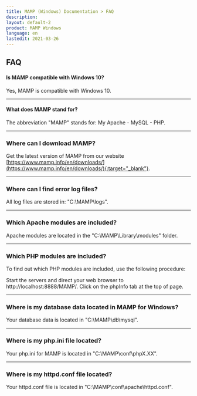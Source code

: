 ```yaml
---
title: MAMP (Windows) Documentation > FAQ
description: 
layout: default-2
product: MAMP Windows
language: en
lastedit: 2021-03-26
---
```


## FAQ

#### Is MAMP compatible with Windows 10?

Yes, MAMP is compatible with Windows 10.

---

#### What does MAMP stand for?

The abbreviation "MAMP" stands for: My Apache - MySQL - PHP.

---

### Where can I download MAMP?

Get the latest version of MAMP from our website [https://www.mamp.info/en/downloads/](https://www.mamp.info/en/downloads/){:target="_blank"}.

---

### Where can I find error log files?

All log files are stored in: "C:\MAMP\logs".

---

### Which Apache modules are included?

Apache modules are located in the "C:\MAMP\Library\modules" folder.

---

### Which PHP modules are included?

To find out which PHP modules are included, use the following procedure:

Start the servers and direct your web browser to http://localhost:8888/MAMP/.
Click on the phpInfo tab at the top of page.

---

### Where is my database data located in MAMP for Windows?

Your database data is located in "C:\MAMP\db\mysql\".

---

### Where is my php.ini file located?

Your php.ini for MAMP is located in "C:\MAMP\conf\phpX.XX".

---

### Where is my httpd.conf file located?

Your httpd.conf file is located in "C:\MAMP\conf\apache\httpd.conf".